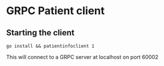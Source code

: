 # GRPC  Patient client

## Starting the client

    go install && patientinfoclient 1

This will connect to a GRPC server at localhost on port 60002